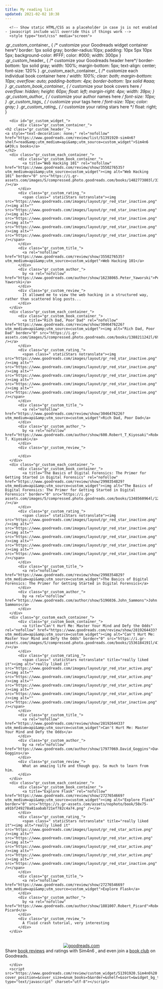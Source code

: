 ```yaml
---
title: My reading list 
updated: 2021-02-02 10:38
---      
```

      
      
      <!-- Show static HTML/CSS as a placeholder in case js is not enabled - javascript include will override this if things work -->
      <style type="text/css" media="screen">
  .gr_custom_container_ {
    /* customize your Goodreads widget container here*/
    border: 1px solid gray;
    border-radius:10px;
    padding: 10px 5px 10px 5px;
    background-color: #FFF;
    color: #000;
    width: 300px
  }
  .gr_custom_header_ {
    /* customize your Goodreads header here*/
    border-bottom: 1px solid gray;
    width: 100%;
    margin-bottom: 5px;
    text-align: center;
    font-size: 120%
  }
  .gr_custom_each_container_ {
    /* customize each individual book container here */
    width: 100%;
    clear: both;
    margin-bottom: 10px;
    overflow: auto;
    padding-bottom: 4px;
    border-bottom: 1px solid #aaa;
  }
  .gr_custom_book_container_ {
    /* customize your book covers here */
    overflow: hidden;
    height: 60px;
      float: left;
      margin-right: 4px;
      width: 39px;
  }
  .gr_custom_author_ {
    /* customize your author names here */
    font-size: 10px;
  }
  .gr_custom_tags_ {
    /* customize your tags here */
    font-size: 10px;
    color: gray;
  }
  .gr_custom_rating_ {
    /* customize your rating stars here */
    float: right;
  }
</style>

      <div id="gr_custom_widget_">
          <div class="gr_custom_container_">
    <h2 class="gr_custom_header_">
    <a style="text-decoration: none;" rel="nofollow" href="https://www.goodreads.com/review/list/51391920-sim4n6?shelf=read&amp;utm_medium=api&amp;utm_source=custom_widget">Sim4n6 &#39;s books</a>
    </h2>
      <div class="gr_custom_each_container_">
          <div class="gr_custom_book_container_">
            <a title="Web Hacking 101" rel="nofollow" href="https://www.goodreads.com/review/show/3550276535?utm_medium=api&amp;utm_source=custom_widget"><img alt="Web Hacking 101" border="0" src="https://i.gr-assets.com/images/S/compressed.photo.goodreads.com/books/1482773803l/33596532._SX50_.jpg" /></a>
          </div>
          <div class="gr_custom_rating_">
            <span class=" staticStars notranslate"><img src="https://www.goodreads.com/images/layout/gr_red_star_inactive.png" /><img alt="" src="https://www.goodreads.com/images/layout/gr_red_star_inactive.png" /><img alt="" src="https://www.goodreads.com/images/layout/gr_red_star_inactive.png" /><img alt="" src="https://www.goodreads.com/images/layout/gr_red_star_inactive.png" /><img alt="" src="https://www.goodreads.com/images/layout/gr_red_star_inactive.png" /></span>
          </div>
          <div class="gr_custom_title_">
            <a rel="nofollow" href="https://www.goodreads.com/review/show/3550276535?utm_medium=api&amp;utm_source=custom_widget">Web Hacking 101</a>
          </div>
          <div class="gr_custom_author_">
            by <a rel="nofollow" href="https://www.goodreads.com/author/show/16238065.Peter_Yaworski">Peter Yaworski</a>
          </div>
          <div class="gr_custom_review_">
            It allowed me to view the web hacking in a structured way, rather than scattered blog posts...
          </div>
      </div>
      <div class="gr_custom_each_container_">
          <div class="gr_custom_book_container_">
            <a title="Rich Dad, Poor Dad" rel="nofollow" href="https://www.goodreads.com/review/show/3046476226?utm_medium=api&amp;utm_source=custom_widget"><img alt="Rich Dad, Poor Dad" border="0" src="https://i.gr-assets.com/images/S/compressed.photo.goodreads.com/books/1388211242l/69571._SY75_.jpg" /></a>
          </div>
          <div class="gr_custom_rating_">
            <span class=" staticStars notranslate"><img src="https://www.goodreads.com/images/layout/gr_red_star_inactive.png" /><img alt="" src="https://www.goodreads.com/images/layout/gr_red_star_inactive.png" /><img alt="" src="https://www.goodreads.com/images/layout/gr_red_star_inactive.png" /><img alt="" src="https://www.goodreads.com/images/layout/gr_red_star_inactive.png" /><img alt="" src="https://www.goodreads.com/images/layout/gr_red_star_inactive.png" /></span>
          </div>
          <div class="gr_custom_title_">
            <a rel="nofollow" href="https://www.goodreads.com/review/show/3046476226?utm_medium=api&amp;utm_source=custom_widget">Rich Dad, Poor Dad</a>
          </div>
          <div class="gr_custom_author_">
            by <a rel="nofollow" href="https://www.goodreads.com/author/show/600.Robert_T_Kiyosaki">Robert T. Kiyosaki</a>
          </div>
          <div class="gr_custom_review_">
            
          </div>
      </div>
      <div class="gr_custom_each_container_">
          <div class="gr_custom_book_container_">
            <a title="The Basics of Digital Forensics: The Primer for Getting Started in Digital Forensics" rel="nofollow" href="https://www.goodreads.com/review/show/2998354829?utm_medium=api&amp;utm_source=custom_widget"><img alt="The Basics of Digital Forensics: The Primer for Getting Started in Digital Forensics" border="0" src="https://i.gr-assets.com/images/S/compressed.photo.goodreads.com/books/1348560964l/12595708._SX50_.jpg" /></a>
          </div>
          <div class="gr_custom_rating_">
            <span class=" staticStars notranslate"><img src="https://www.goodreads.com/images/layout/gr_red_star_inactive.png" /><img alt="" src="https://www.goodreads.com/images/layout/gr_red_star_inactive.png" /><img alt="" src="https://www.goodreads.com/images/layout/gr_red_star_inactive.png" /><img alt="" src="https://www.goodreads.com/images/layout/gr_red_star_inactive.png" /><img alt="" src="https://www.goodreads.com/images/layout/gr_red_star_inactive.png" /></span>
          </div>
          <div class="gr_custom_title_">
            <a rel="nofollow" href="https://www.goodreads.com/review/show/2998354829?utm_medium=api&amp;utm_source=custom_widget">The Basics of Digital Forensics: The Primer for Getting Started in Digital Forensics</a>
          </div>
          <div class="gr_custom_author_">
            by <a rel="nofollow" href="https://www.goodreads.com/author/show/5196036.John_Sammons">John Sammons</a>
          </div>
      </div>
      <div class="gr_custom_each_container_">
          <div class="gr_custom_book_container_">
            <a title="Can't Hurt Me: Master Your Mind and Defy the Odds" rel="nofollow" href="https://www.goodreads.com/review/show/2819264433?utm_medium=api&amp;utm_source=custom_widget"><img alt="Can't Hurt Me: Master Your Mind and Defy the Odds" border="0" src="https://i.gr-assets.com/images/S/compressed.photo.goodreads.com/books/1536184191l/41721428._SY75_.jpg" /></a>
          </div>
          <div class="gr_custom_rating_">
            <span class=" staticStars notranslate" title="really liked it"><img alt="really liked it" src="https://www.goodreads.com/images/layout/gr_red_star_active.png" /><img alt="" src="https://www.goodreads.com/images/layout/gr_red_star_active.png" /><img alt="" src="https://www.goodreads.com/images/layout/gr_red_star_active.png" /><img alt="" src="https://www.goodreads.com/images/layout/gr_red_star_active.png" /><img alt="" src="https://www.goodreads.com/images/layout/gr_red_star_inactive.png" /></span>
          </div>
          <div class="gr_custom_title_">
            <a rel="nofollow" href="https://www.goodreads.com/review/show/2819264433?utm_medium=api&amp;utm_source=custom_widget">Can't Hurt Me: Master Your Mind and Defy the Odds</a>
          </div>
          <div class="gr_custom_author_">
            by <a rel="nofollow" href="https://www.goodreads.com/author/show/17977069.David_Goggins">David Goggins</a>
          </div>
          <div class="gr_custom_review_">
            What an amazing life and though guy. So much to learn from him.
          </div>
      </div>
      <div class="gr_custom_each_container_">
          <div class="gr_custom_book_container_">
            <a title="Explore Flask" rel="nofollow" href="https://www.goodreads.com/review/show/2727654669?utm_medium=api&amp;utm_source=custom_widget"><img alt="Explore Flask" border="0" src="https://s.gr-assets.com/assets/nophoto/book/50x75-a91bf249278a81aabab721ef782c4a74.png" /></a>
          </div>
          <div class="gr_custom_rating_">
            <span class=" staticStars notranslate" title="really liked it"><img alt="really liked it" src="https://www.goodreads.com/images/layout/gr_red_star_active.png" /><img alt="" src="https://www.goodreads.com/images/layout/gr_red_star_active.png" /><img alt="" src="https://www.goodreads.com/images/layout/gr_red_star_active.png" /><img alt="" src="https://www.goodreads.com/images/layout/gr_red_star_active.png" /><img alt="" src="https://www.goodreads.com/images/layout/gr_red_star_inactive.png" /></span>
          </div>
          <div class="gr_custom_title_">
            <a rel="nofollow" href="https://www.goodreads.com/review/show/2727654669?utm_medium=api&amp;utm_source=custom_widget">Explore Flask</a>
          </div>
          <div class="gr_custom_author_">
            by <a rel="nofollow" href="https://www.goodreads.com/author/show/1881007.Robert_Picard">Robert Picard</a>
          </div>
          <div class="gr_custom_review_">
            A fluid crash tutorial, very interesting
          </div>
      </div>
  <br style="clear: both"/>
  <center>
    <a rel="nofollow" href="https://www.goodreads.com/"><img alt="goodreads.com" style="border:0" src="https://www.goodreads.com/images/widget/widget_logo.gif" /></a>
  </center>
  <noscript>
    Share <a rel="nofollow" href="https://www.goodreads.com/">book reviews</a> and ratings with Sim4n6 , and even join a <a rel="nofollow" href="https://www.goodreads.com/group">book club</a> on Goodreads.
  </noscript>
  </div>

      </div>
      <script src="https://www.goodreads.com/review/custom_widget/51391920.Sim4n6%20's%20bookshelf:%20read?cover_position=&cover_size=&num_books=5&order=&shelf=&sort=&widget_bg_transparent=" type="text/javascript" charset="utf-8"></script>
